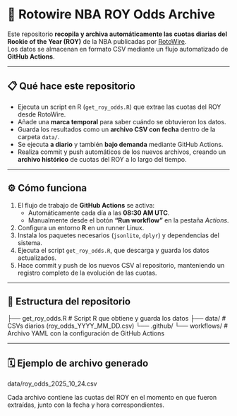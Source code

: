 # 🏀 Rotowire NBA ROY Odds Archive

Este repositorio **recopila y archiva automáticamente las cuotas diarias del Rookie of the Year (ROY)** de la NBA publicadas por [RotoWire](https://www.rotowire.com/betting/nba/rookie-odds.php).  
Los datos se almacenan en formato CSV mediante un flujo automatizado de **GitHub Actions**.

---

## 📋 Qué hace este repositorio

- Ejecuta un script en R (`get_roy_odds.R`) que extrae las cuotas del ROY desde RotoWire.  
- Añade una **marca temporal** para saber cuándo se obtuvieron los datos.  
- Guarda los resultados como un **archivo CSV con fecha** dentro de la carpeta `data/`.  
- Se ejecuta **a diario** y también **bajo demanda** mediante GitHub Actions.  
- Realiza commit y push automáticos de los nuevos archivos, creando un **archivo histórico** de cuotas del ROY a lo largo del tiempo.

---

## ⚙️ Cómo funciona

1. El flujo de trabajo de **GitHub Actions** se activa:
   - Automáticamente cada día a las **08:30 AM UTC**.  
   - Manualmente desde el botón **“Run workflow”** en la pestaña *Actions*.
2. Configura un entorno **R** en un runner Linux.  
3. Instala los paquetes necesarios (`jsonlite`, `dplyr`) y dependencias del sistema.  
4. Ejecuta el script `get_roy_odds.R`, que descarga y guarda los datos actualizados.  
5. Hace commit y push de los nuevos CSV al repositorio, manteniendo un registro completo de la evolución de las cuotas.

---

## 📂 Estructura del repositorio

├── get_roy_odds.R # Script R que obtiene y guarda los datos
├── data/ # CSVs diarios (roy_odds_YYYY_MM_DD.csv)
└── .github/
└── workflows/ # Archivo YAML con la configuración de GitHub Actions

---

## 🗓️ Ejemplo de archivo generado

data/roy_odds_2025_10_24.csv

Cada archivo contiene las cuotas del ROY en el momento en que fueron extraídas, junto con la fecha y hora correspondientes.

